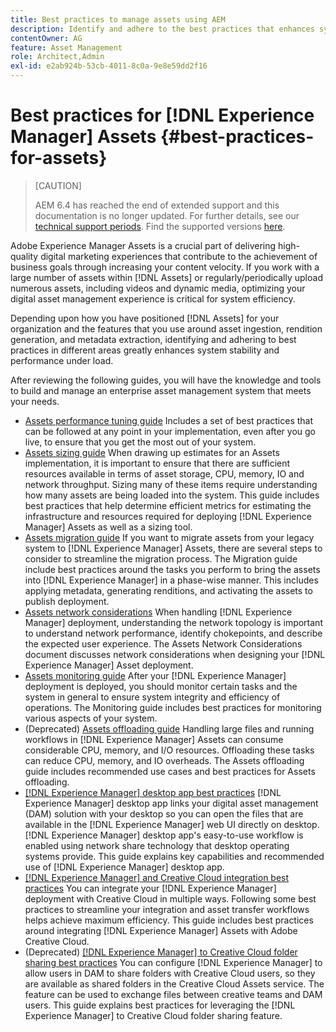 ```yaml
---
title: Best practices to manage assets using AEM
description: Identify and adhere to the best practices that enhances system stability and performance under load, depending on [!DNL Experience Manager] Assets deployment and features used to ingest and process assets.
contentOwner: AG
feature: Asset Management
role: Architect,Admin
exl-id: e2ab924b-53cb-4011-8c0a-9e8e59dd2f16
---
```

# Best practices for [!DNL Experience Manager] Assets {#best-practices-for-assets}

>[CAUTION]
>
>AEM 6.4 has reached the end of extended support and this documentation is no longer updated. For further details, see our [technical support periods](https://helpx.adobe.com/support/programs/eol-matrix.html). Find the supported versions [here](https://experienceleague.adobe.com/docs/).

Adobe Experience Manager Assets is a crucial part of delivering high-quality digital marketing experiences that contribute to the achievement of business goals through increasing your content velocity. If you work with a large number of assets within [!DNL Assets] or regularly/periodically upload numerous assets, including videos and dynamic media, optimizing your digital asset management experience is critical for system efficiency.

Depending upon how you have positioned [!DNL Assets] for your organization and the features that you use around asset ingestion, rendition generation, and metadata extraction, identifying and adhering to best practices in different areas greatly enhances system stability and performance under load.

After reviewing the following guides, you will have the knowledge and tools to build and manage an enterprise asset management system that meets your needs.

* [Assets performance tuning guide](performance-tuning-guidelines.md)
Includes a set of best practices that can be followed at any point in your implementation, even after you go live, to ensure that you get the most out of your system.
* [Assets sizing guide](assets-sizing-guide.md)
When drawing up estimates for an Assets implementation, it is important to ensure that there are sufficient resources available in terms of asset storage, CPU, memory, IO and network throughput. Sizing many of these items require understanding how many assets are being loaded into the system. This guide includes best practices that help determine efficient metrics for estimating the infrastructure and resources required for deploying [!DNL Experience Manager] Assets as well as a sizing tool.
* [Assets migration guide](assets-migration-guide.md)
If you want to migrate assets from your legacy system to [!DNL Experience Manager] Assets, there are several steps to consider to streamline the migration process. The Migration guide include best practices around the tasks you perform to bring the assets into [!DNL Experience Manager] in a phase-wise manner. This includes applying metadata, generating renditions, and activating the assets to publish deployment.
* [Assets network considerations](assets-network-considerations.md)
When handling [!DNL Experience Manager] deployment, understanding the network topology is important to understand network performance, identify chokepoints, and describe the expected user experience. The Assets Network Considerations document discusses network considerations when designing your [!DNL Experience Manager] Asset deployment.
* [Assets monitoring guide](assets-monitoring-best-practices.md)
After your [!DNL Experience Manager] deployment is deployed, you should monitor certain tasks and the system in general to ensure system integrity and efficiency of operations. The Monitoring guide includes best practices for monitoring various aspects of your system.
* (Deprecated) [Assets offloading guide](assets-offloading-best-practices.md)
Handling large files and running workflows in [!DNL Experience Manager] Assets can consume considerable CPU, memory, and I/O resources. Offloading these tasks can reduce CPU, memory, and IO overheads. The Assets offloading guide includes recommended use cases and best practices for Assets offloading.
* [[!DNL Experience Manager] desktop app best practices](https://helpx.adobe.com/experience-manager/desktop-app/aem-desktop-app-best-practices.html)
[!DNL Experience Manager] desktop app links your digital asset management (DAM) solution with your desktop so you can open the files that are available in the [!DNL Experience Manager] web UI directly on desktop. [!DNL Experience Manager] desktop app's easy-to-use workflow is enabled using network share technology that desktop operating systems provide. This guide explains key capabilities and recommended use of [!DNL Experience Manager] desktop app.
* [[!DNL Experience Manager] and Creative Cloud integration best practices](aem-cc-integration-best-practices.md)
You can integrate your [!DNL Experience Manager] deployment with Creative Cloud in multiple ways. Following some best practices to streamline your integration and asset transfer workflows helps achieve maximum efficiency. This guide includes best practices around integrating [!DNL Experience Manager] Assets with Adobe Creative Cloud.
* (Deprecated) [[!DNL Experience Manager] to Creative Cloud folder sharing best practices](aem-cc-folder-sharing-best-practices.md)
You can configure [!DNL Experience Manager] to allow users in DAM to share folders with Creative Cloud users, so they are available as shared folders in the Creative Cloud Assets service. The feature can be used to exchange files between creative teams and DAM users. This guide explains best practices for leveraging the [!DNL Experience Manager] to Creative Cloud folder sharing feature.
